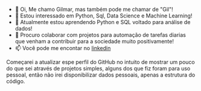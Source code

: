 - 👋 Oi, Me chamo Gilmar, mas também pode me chamar de "Gil"!
- 👀 Estou interessado em Python, Sql, Data Science e Machine Learning!
- 🌱 Atualmente estou aprendendo Python e SQL voltado para análise de dados!
- 💞️ Procuro colaborar com projetos para automação de tarefas diarias que venham a contribuir para a sociedade muito positivamente!
- 📫 Você pode me encontar no [linkedin](https://www.linkedin.com/in/gilmar-jos%C3%A9-218635143/)

Começarei a atualizar espe perfil do GitHub no intuito de mostrar um pouco do que sei através de projetos simples, alguns dos que fiz foram para uso pessoal, então não irei disponibilizar dados pessoais, apenas a estrutura do código.

<!---
g42puts/g42puts is a ✨ special ✨ repository because its `README.md` (this file) appears on your GitHub profile.
You can click the Preview link to take a look at your changes.
--->
